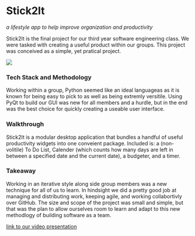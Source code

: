 # Stick2It
*a lifestyle app to help improve organization and productivity*


Stick2It is the final project for our third year software engineering class.  We were tasked with creating a useful product within our groups.  This project was conceived as a simple, yet pratical project.

<img src="logo.png">

### Tech Stack and Methodology
Working within a group, Python seemed like an ideal languageas as it is known for being easy to pick to as well as being extremly versitile.  Using PyQt to build our GUI was new for all members and a hurdle, but in the end was the best choice for quickly creating a useable user interface.

### Walkthrough
Stick2It is a modular desktop application that bundles a handful of useful productivity widgets into one conveient package.  Included is: a (non-volitile) To Do List, Calender (which counts how many days are left in between a specified date and the current date), a budgeter, and a timer.


### Takeaway
Working in an iterative style along side group members was a new technique for all of us to learn.  In hindsight we did a pretty good job at managing and distributing work, keeping agile, and working collabortivly over GitHub.  The size and scope of the project was small and simple, but that was the plan to allow ourselves room to learn and adapt to this new methodlogy of building software as a team.


[link to our video presentation](https://www.youtube.com/watch?v=10rHSMWTmek)

